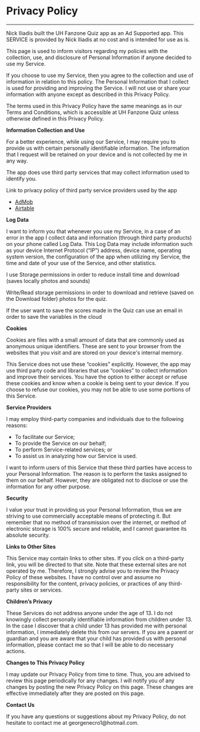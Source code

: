 <h1> Privacy Policy </h1>
<hr>
<div id="content">
    <p> Nick Iliadis built the UH Fanzone Quiz&nbsp;app as an Ad Supported app. This SERVICE is provided by Nick Iliadis at no cost and is intended for use as is. </p>
    <p> This page is used to inform visitors regarding my policies with the collection, use, and disclosure of Personal Information if anyone decided to use my Service. </p>
    <p> If you choose to use my Service, then you agree to the collection and use of information in relation to this policy. The Personal Information that I collect is used for providing and improving the Service. I will not use or share your information with anyone except as described in this Privacy Policy. </p>
    <p> The terms used in this Privacy Policy have the same meanings as in our Terms and Conditions, which is accessible at UH Fanzone Quiz unless otherwise defined in this Privacy Policy. </p>
    <p><strong>Information Collection and Use</strong></p>
    <p> For a better experience, while using our Service, I may require you to provide us with certain personally identifiable information. The information that I request will be retained on your device and is not collected by me in any way. </p>
    <p> The app does use third party services that may collect information used to identify you. </p>
    <div>
        <p> Link to privacy policy of third party service providers used by the app </p>
        <ul>
            <li><a href="https://support.google.com/admob/answer/6128543?hl=en" rel="nofollow" target="_blank">AdMob</a></li>
            <li><a href="https://airtable.com/privacy" rel="nofollow" target="_blank">Airtable</a></li>
        </ul>
    </div>
    <p><strong>Log Data</strong></p>
    <p> I want to inform you that whenever you use my Service, in a case of an error in the app I collect data and information (through third party products) on your phone called Log Data. This Log Data may include information such as your device Internet Protocol (“IP”) address, device name, operating system version, the configuration of the app when utilizing my Service, the time and date of your use of the Service, and other statistics. </p>
    <p>I use Storage permissions in order to reduce install time and download (saves locally photos and sounds)</p>
    <p>Write/Read storage permissions in order to download and retrieve (saved on the Download folder) photos for the quiz.</p>
     <p>If the user want to save the scores made in the Quiz can use an email in order to save the variables in the cloud</p>
    <p><strong>Cookies</strong></p>
    <p> Cookies are files with a small amount of data that are commonly used as anonymous unique identifiers. These are sent to your browser from the websites that you visit and are stored on your device's internal memory. </p>
    <p> This Service does not use these “cookies” explicitly. However, the app may use third party code and libraries that use “cookies” to collect information and improve their services. You have the option to either accept or refuse these cookies and know when a cookie is being sent to your device. If you choose to refuse our cookies, you may not be able to use some portions of this Service. </p>
    <p><strong>Service Providers</strong></p>
    <p> I may employ third-party companies and individuals due to the following reasons: </p>
    <ul>
        <li>To facilitate our Service;</li>
        <li>To provide the Service on our behalf;</li>
        <li>To perform Service-related services; or</li>
        <li>To assist us in analyzing how our Service is used.</li>
    </ul>
    <p> I want to inform users of this Service that these third parties have access to your Personal Information. The reason is to perform the tasks assigned to them on our behalf. However, they are obligated not to disclose or use the information for any other purpose. </p>
    <p><strong>Security</strong></p>
    <p> I value your trust in providing us your Personal Information, thus we are striving to use commercially acceptable means of protecting it. But remember that no method of transmission over the internet, or method of electronic storage is 100% secure and reliable, and I cannot guarantee its absolute security. </p>
    <p><strong>Links to Other Sites</strong></p>
    <p> This Service may contain links to other sites. If you click on a third-party link, you will be directed to that site. Note that these external sites are not operated by me. Therefore, I strongly advise you to review the Privacy Policy of these websites. I have no control over and assume no responsibility for the content, privacy policies, or practices of any third-party sites or services. </p>
    <p><strong>Children’s Privacy</strong></p>
    <p> These Services do not address anyone under the age of 13. I do not knowingly collect personally identifiable information from children under 13. In the case I discover that a child under 13 has provided me with personal information, I immediately delete this from our servers. If you are a parent or guardian and you are aware that your child has provided us with personal information, please contact me so that I will be able to do necessary actions. </p>
    <p><strong>Changes to This Privacy Policy</strong></p>
    <p> I may update our Privacy Policy from time to time. Thus, you are advised to review this page periodically for any changes. I will notify you of any changes by posting the new Privacy Policy on this page. These changes are effective immediately after they are posted on this page. </p>
    <p><strong>Contact Us</strong></p>
    <p> If you have any questions or suggestions about my Privacy Policy, do not hesitate to contact me at georgenecro1@hotmail.com.</p>
</div>


